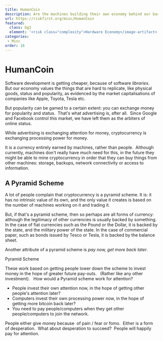 ```yaml
---
title: HumanCoin
description: Are the machines building their own economy behind our backs?
url: https://riskfirst.org/misc/HumanCoin
featured: 
  class: bg1
  element: '<risk class="complexity">Hardware Economy</image-artifact>'
categories:
 - Misc
order: 16
---
```


# HumanCoin

Software development is getting cheaper, because of software _libraries_.  But our economy values the things that are hard to replicate, like physical goods, status and popularity, as evidenced by the market capitalisations of companies like Apple, Toyota, Tesla etc. 

But popularity can be gamed to a certain extent:  you can exchange money for popularity and status.  That's what advertising is, after all.  Since Google and Facebook control this market, we have left them as the arbiters of online status.  

While advertising is exchanging attention for money, cryptocurrency is exchanging processing power for money.   

It is a currency entirely earned by machines, rather than people.  Although currently, machines don't really have much need for this, in the future they might be able to mine cryptocurrency in order that they can buy things from other machines:  storage, backups, network connectivity or access to information.

## A Pyramid Scheme

A lot of people complain that cryptocurrency is a pyramid scheme.  It is:  it has no intrinsic value of its own, and the only value it creates is based on the number of machines working on it and trading it.  

But, if that's a pyramid scheme, then so perhaps are all forms of currency: although the legitimacy of other currencies is usually backed by something.  In the case of fiat currencies such as the Pound or the Dollar, it is backed by the state, and the military power of the state.   In the case of commercial paper, such as bonds issued by Tesco or Tesla, it is backed by the balance sheet.

Another attribute of a pyramid scheme is _pay now, get more back later_.   

Pyramid Scheme


These work based on getting people lower down the scheme to invest money in the hope of greater future pay-outs.   (Rather like any other investment).   How would a Pyramid scheme work for attention?

- People invest their own attention now, in the hope of getting other people's attention later?
- Computers invest their own processing power now, in the hope of getting more bitcoin back later?   
- You need to pay people/computers when they get other people/computers to join the network.

People either give money because  of pain / fear  or fomo.  Either is a form of desperation.  What about desperation to succeed?  People will happily pay for attention.  